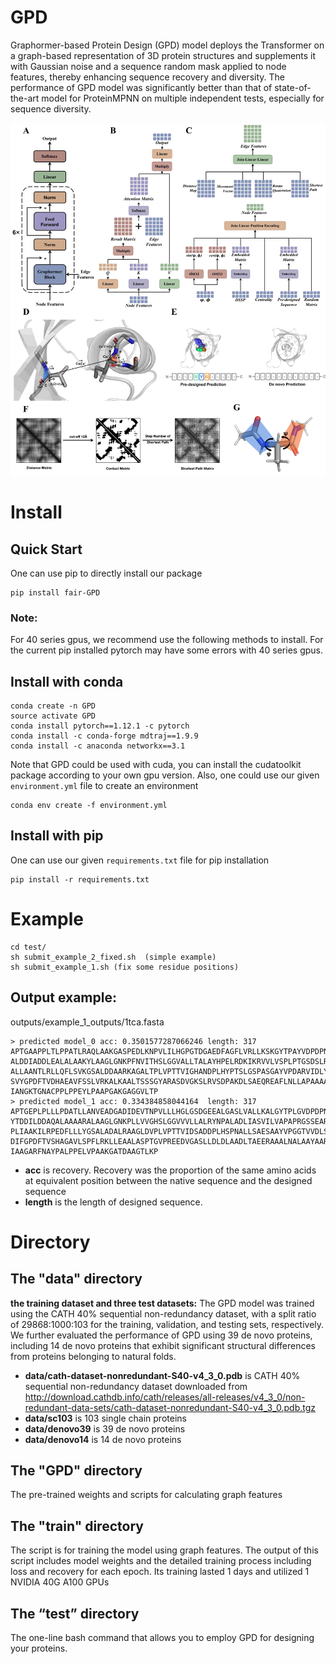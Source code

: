 # GPD
Graphormer-based Protein Design (GPD) model deploys the Transformer on a graph-based representation of 3D protein structures and supplements it with Gaussian noise and a sequence random mask applied to node features, thereby enhancing sequence recovery and diversity. The performance of GPD model was significantly better than that of state-of-the-art model for ProteinMPNN on multiple independent tests, especially for sequence diversity.

![image](./GPD.jpg)

# Install
## Quick Start
One can use pip to directly install our package
```
pip install fair-GPD
```
### Note:
For 40 series gpus, we recommend use the following methods to install. For the current pip installed pytorch may have some errors with 40 series gpus.
## Install with conda
```
conda create -n GPD
source activate GPD
conda install pytorch==1.12.1 -c pytorch
conda install -c conda-forge mdtraj==1.9.9
conda install -c anaconda networkx==3.1
```
Note that GPD could be used with cuda, you can install the cudatoolkit package according to your own gpu version.
Also, one could use our given ```environment.yml``` file to create an environment
```
conda env create -f environment.yml
```
## Install with pip
One can use our given ```requirements.txt``` file for pip installation
```
pip install -r requirements.txt
```

# Example
```
cd test/
sh submit_example_2_fixed.sh  (simple example)
sh submit_example_1.sh (fix some residue positions)
```

## Output example:
outputs/example_1_outputs/1tca.fasta
```
> predicted model_0	acc: 0.3501577287066246	length: 317
APTGAAPPLTLPPATLRAQLAAKGASPEDLKNPVLILHGPGTDGAEDFAGFLVRLLKSKGYTPAYVDPDPN
ALDDIADDLEALALAAKYLAAGLGNKPFNVITHSLGGVALLTALAYHPELRDKIKRVVLVSPLPTGSDSLR
ALLAANTLRLLQFLSVKGSALDDAARKAGALTPLVPTTVIGHANDPLHYPTSLGSPASGAYVPDARVIDLY
SVYGPDFTVDHAEAVFSSLVRKALKAALTSSSGYARASDVGKSLRVSDPAKDLSAEQREAFLNLLAPAAAA
IANGKTGNACPPLPPEYLPAAPGAKGAGGVLTP
> predicted model_1	acc: 0.334384858044164	length: 317
APTGEPLPLLLPDATLLANVEADGADIDEVTNPVLLLHGLGSDGEEALGASLVALLKALGYTPLGVDPDPN
YTDDILDDAQALAAAARALAAGLGNKPLLVVGHSLGGVVVLLALRYNPALADLIASVILVAPAPRGSSEAR
PLIAAKILRPEDFLLLYGSALADALRAAGLDVPLVPTTVIDSADDPLHSPNALLSAESAAYVPGGTVVDLS
DIFGPDFTVSHAGAVLSPFLRKLLEAALASPTGVPREEDVGASLLDLDLAADLTAEERAAALNALAAYAAR
IAAGARFNAYPALPPELVPAAKGATDAAGTLKP
```
*  **acc** is recovery. Recovery was the proportion of the same amino acids at equivalent position between the native sequence and the designed sequence
*  **length** is the length of designed sequence.

# Directory
## The "data" directory 
**the training dataset and three test datasets:** The GPD model was trained using the CATH 40% sequential non-redundancy dataset, with a split ratio of 29868:1000:103 for the training, validation, and testing sets, respectively. We further evaluated the performance of GPD using 39 de novo proteins, including 14 de novo proteins that exhibit significant structural differences from proteins belonging to natural folds.
*  **data/cath-dataset-nonredundant-S40-v4_3_0.pdb** is CATH 40% sequential non-redundancy dataset downloaded from http://download.cathdb.info/cath/releases/all-releases/v4_3_0/non-redundant-data-sets/cath-dataset-nonredundant-S40-v4_3_0.pdb.tgz
*  **data/sc103** is 103 single chain proteins
*  **data/denovo39** is 39 de novo proteins
*  **data/denovo14** is 14 de novo proteins

## The "GPD" directory
The pre-trained weights and scripts for calculating graph features

## The "train" directory 
The script is for training the model using graph features. The output of this script includes model weights and the detailed training process including loss and recovery for each epoch. Its training lasted 1 days and utilized 1 NVIDIA 40G A100 GPUs

## The “test” directory
The one-line bash command that allows you to employ GPD for designing your proteins. 

